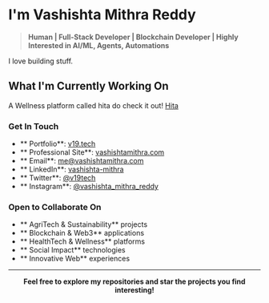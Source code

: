 # I'm Vashishta Mithra Reddy

> **Human | Full-Stack Developer | Blockchain Developer | Highly Interested in AI/ML, Agents, Automations**

I love building stuff.

## What I'm Currently Working On
A Wellness platform called hita do check it out! [Hita](https://hita.v19.tech)


### Get In Touch
- ** Portfolio**: [v19.tech](https://v19.tech)
- ** Professional Site**: [vashishtamithra.com](https://vashishtamithra.com)
- ** Email**: [me@vashishtamithra.com](mailto:me@vashishtamithra.com)
- ** LinkedIn**: [vashishta-mithra](https://linkedin.com/in/vashishta-mithra-reddy/)
- ** Twitter**: [@v19tech](https://x.com/v19tech)
- ** Instagram**: [@vashishta_mithra_reddy](https://instagram.com/vashishta_mithra_reddy)

###  Open to Collaborate On
- ** AgriTech & Sustainability** projects
- ** Blockchain & Web3** applications
- ** HealthTech & Wellness** platforms
- ** Social Impact** technologies
- ** Innovative Web** experiences

---

<div align="center">
  <strong>Feel free to explore my repositories and star the projects you find interesting!</strong>
</div>
